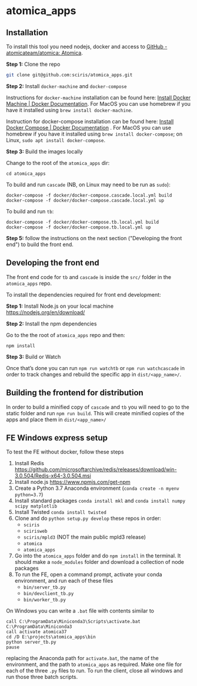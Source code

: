 # atomica_apps

## Installation
To install this tool you need nodejs, docker and access to [GitHub - atomicateam/atomica: Atomica](https://github.com/atomicateam/atomica).

**Step 1:**  Clone the repo

``` bash
git clone git@github.com:sciris/atomica_apps.git
```

**Step 2:** Install `docker-machine` and `docker-compose`

Instructions for `docker-machine` installation can be found here: [Install Docker Machine | Docker Documentation](https://docs.docker.com/machine/install-machine/). For MacOS you can use homebrew if you have it installed using `brew install docker-machine`.

Instruction for docker-compose installation can be found here: [Install Docker Compose | Docker Documentation](https://docs.docker.com/compose/install/#master-builds) . For MacOS you can use homebrew if you have it installed using `brew install docker-compose`; on Linux, `sudo apt install docker-compose`.

**Step 3:**  Build the images locally

Change to the root of the `atomica_apps` dir:

```
cd atomica_apps
```

To build and run `cascade` (NB, on Linux may need to be run as `sudo`):

```
docker-compose -f docker/docker-compose.cascade.local.yml build
docker-compose -f docker/docker-compose.cascade.local.yml up
```

To build and run `tb`:

```
docker-compose -f docker/docker-compose.tb.local.yml build
docker-compose -f docker/docker-compose.tb.local.yml up
```

**Step 5:** follow the instructions on the next section ("Developing the front end") to build the front end.

## Developing the front end

The front end code for `tb` and `cascade` is inside the `src/` folder in the `atomica_apps` repo.

To install the dependencies required for front end development:

**Step 1:** Install Node.js on your local machine https://nodejs.org/en/download/

**Step 2:** Install the npm dependencies

Go to the the root of `atomica_apps` repo and then:

```
npm install
```  

**Step 3:** Build or Watch

Once that’s done you can run `npm run watchtb` or `npm run watchcascade` in order to track changes  and rebuild the specific app in `dist/<app_name>/`.

## Building the frontend for distribution

In order to build a minified copy of `cascade` and `tb` you will need to go to the static folder and run `npm run build`. This will create minified copies of the apps and place them in `dist/<app_name>/`

## FE Windows express setup

To test the FE without docker, follow these steps

1. Install Redis https://github.com/microsoftarchive/redis/releases/download/win-3.0.504/Redis-x64-3.0.504.msi
2. Install node.js https://www.npmjs.com/get-npm
3. Create a Python 3.7 Anaconda environment (`conda create -n myenv python=3.7`)
4. Install standard packages `conda install mkl` and `conda install numpy scipy matplotlib`
5. Install Twisted `conda install twisted`
6. Clone and do `python setup.py develop` these repos in order:
    - `sciris`
    - `scirisweb`
    - `sciris/mpld3` (NOT the main public mpld3 release)
    - `atomica`
    - `atomica_apps`
7. Go into the `atomica_apps` folder and do `npm install` in the terminal. It should make a `node_modules` folder and download a collection of node packages
8. To run the FE, open a command prompt, activate your conda environment, and run each of these files
    - `bin/server_tb.py`
    - `bin/devclient_tb.py`
    - `bin/worker_tb.py`
    
On Windows you can write a `.bat` file with contents similar to

```
call C:\ProgramData\Miniconda3\Scripts\activate.bat C:\ProgramData\Miniconda3
call activate atomica37
cd /D E:\projects\atomica_apps\bin
python server_tb.py
pause
```

replacing the Anaconda path for `activate.bat`, the name of the environment, and the path to `atomica_apps` as required. Make one file for each of the three `.py` files to run.
To run the client, close all windows and run those three batch scripts. 